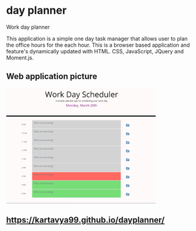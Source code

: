 # day planner
Work day planner

This application is a simple one day task manager that allows user to plan the office hours for the each hour. This is a browser based application and feature's dynamically updated with HTML. CSS, JavaScript, JQuery and Moment.js.



## Web application picture 

<img src = "assets/images/Screenshot.png" width ="400">

## https://kartavya99.github.io/dayplanner/
